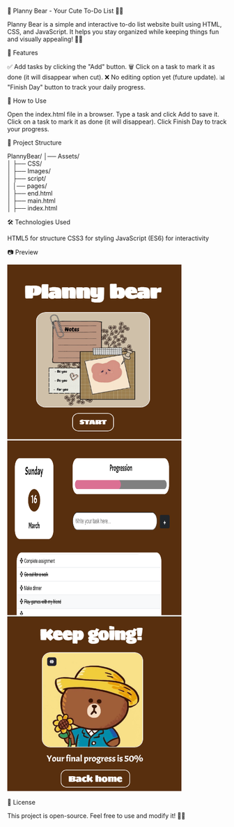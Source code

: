 🐻 Planny Bear - Your Cute To-Do List 📝💖

Planny Bear is a simple and interactive to-do list website built using HTML, CSS, and JavaScript. It helps you stay organized while keeping things fun and visually appealing! 🎀✨

🌟 Features

✅ Add tasks by clicking the "Add" button.
🗑️ Click on a task to mark it as done (it will disappear when cut).
❌ No editing option yet (future update).
📊 "Finish Day" button to track your daily progress.

🚀 How to Use

Open the index.html file in a browser.
Type a task and click Add to save it.
Click on a task to mark it as done (it will disappear).
Click Finish Day to track your progress.

📂 Project Structure

PlannyBear/
│── Assets/           
│   ├── CSS/        
│   ├── Images/      
│   ├── script/      
│
│── pages/           
│   ├── end.html      
│   ├── main.html     
│   ├── index.html  

🛠️ Technologies Used

HTML5 for structure
CSS3 for styling
JavaScript (ES6) for interactivity

📷 Preview

<img src="Assets/Images/preview/planny-bear-preview1.png" alt="Planny Bear Screenshot" height="400" width="400">
<img src="Assets/Images/preview/planny-bear-preview2.png" alt="Planny Bear Screenshot" height="400" width="400">
<img src="Assets/Images/preview/planny-bear-preview3.png" alt="Planny Bear Screenshot" height="400" width="400">

📜 License

This project is open-source. Feel free to use and modify it! 🐻💖
